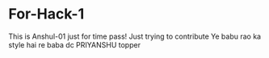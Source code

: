 # For-Hack-1
This is Anshul-01 just for time pass!
Just trying to contribute
Ye babu rao ka style hai re baba
dc
PRIYANSHU
topper
